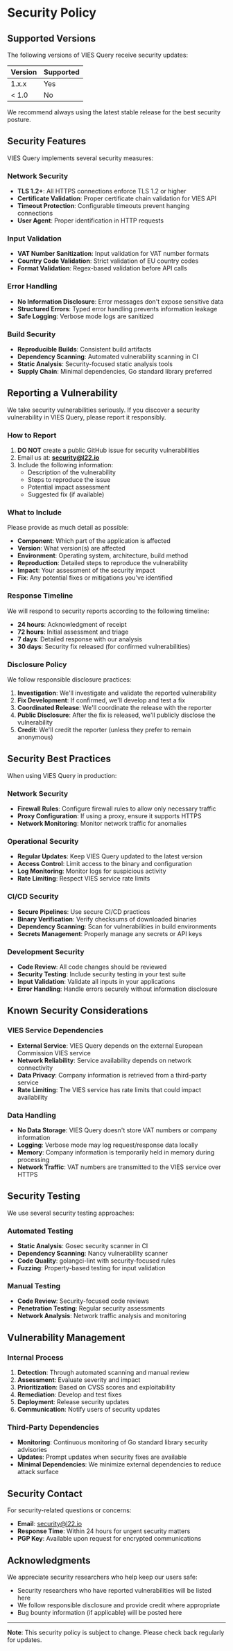 # Security Policy

## Supported Versions

The following versions of VIES Query receive security updates:

| Version | Supported          |
| ------- | ------------------ |
| 1.x.x   | Yes |
| < 1.0   | No  |

We recommend always using the latest stable release for the best security posture.

## Security Features

VIES Query implements several security measures:

### Network Security
- **TLS 1.2+**: All HTTPS connections enforce TLS 1.2 or higher
- **Certificate Validation**: Proper certificate chain validation for VIES API
- **Timeout Protection**: Configurable timeouts prevent hanging connections
- **User Agent**: Proper identification in HTTP requests

### Input Validation
- **VAT Number Sanitization**: Input validation for VAT number formats
- **Country Code Validation**: Strict validation of EU country codes
- **Format Validation**: Regex-based validation before API calls

### Error Handling
- **No Information Disclosure**: Error messages don't expose sensitive data
- **Structured Errors**: Typed error handling prevents information leakage
- **Safe Logging**: Verbose mode logs are sanitized

### Build Security
- **Reproducible Builds**: Consistent build artifacts
- **Dependency Scanning**: Automated vulnerability scanning in CI
- **Static Analysis**: Security-focused static analysis tools
- **Supply Chain**: Minimal dependencies, Go standard library preferred

## Reporting a Vulnerability

We take security vulnerabilities seriously. If you discover a security vulnerability in VIES Query, please report it responsibly.

### How to Report

1. **DO NOT** create a public GitHub issue for security vulnerabilities
2. Email us at: **security@l22.io**
3. Include the following information:
   - Description of the vulnerability
   - Steps to reproduce the issue
   - Potential impact assessment
   - Suggested fix (if available)

### What to Include

Please provide as much detail as possible:

- **Component**: Which part of the application is affected
- **Version**: What version(s) are affected
- **Environment**: Operating system, architecture, build method
- **Reproduction**: Detailed steps to reproduce the vulnerability
- **Impact**: Your assessment of the security impact
- **Fix**: Any potential fixes or mitigations you've identified

### Response Timeline

We will respond to security reports according to the following timeline:

- **24 hours**: Acknowledgment of receipt
- **72 hours**: Initial assessment and triage
- **7 days**: Detailed response with our analysis
- **30 days**: Security fix released (for confirmed vulnerabilities)

### Disclosure Policy

We follow responsible disclosure practices:

1. **Investigation**: We'll investigate and validate the reported vulnerability
2. **Fix Development**: If confirmed, we'll develop and test a fix
3. **Coordinated Release**: We'll coordinate the release with the reporter
4. **Public Disclosure**: After the fix is released, we'll publicly disclose the vulnerability
5. **Credit**: We'll credit the reporter (unless they prefer to remain anonymous)

## Security Best Practices

When using VIES Query in production:

### Network Security
- **Firewall Rules**: Configure firewall rules to allow only necessary traffic
- **Proxy Configuration**: If using a proxy, ensure it supports HTTPS
- **Network Monitoring**: Monitor network traffic for anomalies

### Operational Security
- **Regular Updates**: Keep VIES Query updated to the latest version
- **Access Control**: Limit access to the binary and configuration
- **Log Monitoring**: Monitor logs for suspicious activity
- **Rate Limiting**: Respect VIES service rate limits

### CI/CD Security
- **Secure Pipelines**: Use secure CI/CD practices
- **Binary Verification**: Verify checksums of downloaded binaries
- **Dependency Scanning**: Scan for vulnerabilities in build environments
- **Secrets Management**: Properly manage any secrets or API keys

### Development Security
- **Code Review**: All code changes should be reviewed
- **Security Testing**: Include security testing in your test suite
- **Input Validation**: Validate all inputs in your applications
- **Error Handling**: Handle errors securely without information disclosure

## Known Security Considerations

### VIES Service Dependencies
- **External Service**: VIES Query depends on the external European Commission VIES service
- **Network Reliability**: Service availability depends on network connectivity
- **Data Privacy**: Company information is retrieved from a third-party service
- **Rate Limiting**: The VIES service has rate limits that could impact availability

### Data Handling
- **No Data Storage**: VIES Query doesn't store VAT numbers or company information
- **Logging**: Verbose mode may log request/response data locally
- **Memory**: Company information is temporarily held in memory during processing
- **Network Traffic**: VAT numbers are transmitted to the VIES service over HTTPS

## Security Testing

We use several security testing approaches:

### Automated Testing
- **Static Analysis**: Gosec security scanner in CI
- **Dependency Scanning**: Nancy vulnerability scanner
- **Code Quality**: golangci-lint with security-focused rules
- **Fuzzing**: Property-based testing for input validation

### Manual Testing
- **Code Review**: Security-focused code reviews
- **Penetration Testing**: Regular security assessments
- **Network Analysis**: Network traffic analysis and monitoring

## Vulnerability Management

### Internal Process
1. **Detection**: Through automated scanning and manual review
2. **Assessment**: Evaluate severity and impact
3. **Prioritization**: Based on CVSS scores and exploitability
4. **Remediation**: Develop and test fixes
5. **Deployment**: Release security updates
6. **Communication**: Notify users of security updates

### Third-Party Dependencies
- **Monitoring**: Continuous monitoring of Go standard library security advisories
- **Updates**: Prompt updates when security fixes are available
- **Minimal Dependencies**: We minimize external dependencies to reduce attack surface

## Security Contact

For security-related questions or concerns:

- **Email**: security@l22.io
- **Response Time**: Within 24 hours for urgent security matters
- **PGP Key**: Available upon request for encrypted communications

## Acknowledgments

We appreciate security researchers who help keep our users safe:

- Security researchers who have reported vulnerabilities will be listed here
- We follow responsible disclosure and provide credit where appropriate
- Bug bounty information (if applicable) will be posted here

---

**Note**: This security policy is subject to change. Please check back regularly for updates.
